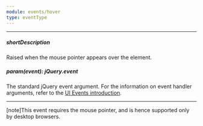 ```yaml
---
module: events/hover
type: eventType
---
```

---
##### shortDescription
Raised when the mouse pointer appears over the element.

##### param(event): jQuery.event
The standard jQuery event argument. For the information on event handler arguments, refer to the [UI Events introduction](/api-reference/10%20UI%20Widgets/UI%20Events '/Documentation/ApiReference/UI_Widgets/UI_Events/').

---
[note]This event requires the mouse pointer, and is hence supported only by desktop browsers.